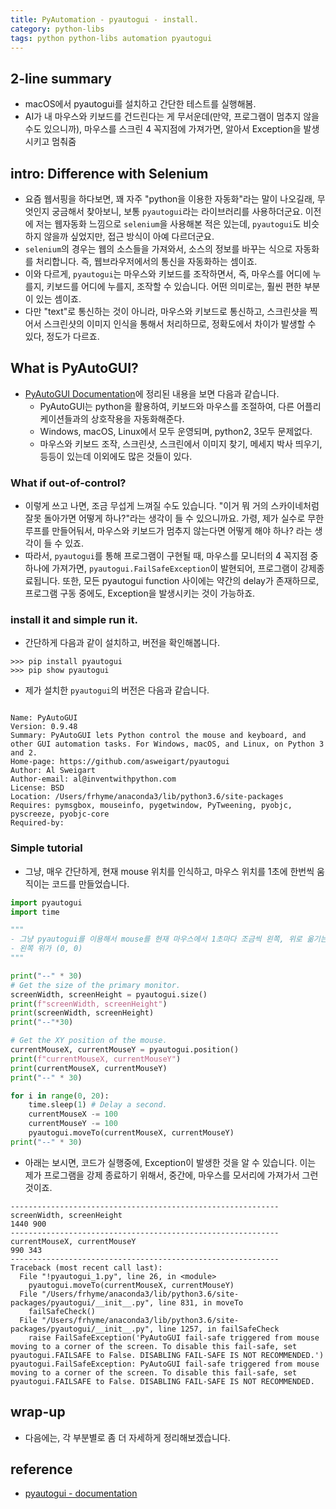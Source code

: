 ```yaml
---
title: PyAutomation - pyautogui - install.
category: python-libs
tags: python python-libs automation pyautogui
---
```


## 2-line summary 

- macOS에서 pyautogui를 설치하고 간단한 테스트를 실행해봄. 
- AI가 내 마우스와 키보드를 건드린다는 게 무서운데(만약, 프로그램이 멈추지 않을 수도 있으니까), 마우스를 스크린 4 꼭지점에 가져가면, 알아서 Exception을 발생시키고 멈춰줌

## intro: Difference with Selenium 

- 요즘 웹서핑을 하다보면, 꽤 자주 "python을 이용한 자동화"라는 말이 나오길래, 무엇인지 궁금해서 찾아보니, 보통 `pyautogui`라는 라이브러리를 사용하더군요. 이전에 저는 웹자동화 느낌으로 `selenium`을 사용해본 적은 있는데, `pyautogui`도 비슷하지 않을까 싶었지만, 접근 방식이 아예 다르더군요. 
- `selenium`의 경우는 웹의 소스들을 가져와서, 소스의 정보를 바꾸는 식으로 자동화를 처리합니다. 즉, 웹브라우저에서의 통신을 자동화하는 셈이죠. 
- 이와 다르게, `pyautogui`는 마우스와 키보드를 조작하면서, 즉, 마우스를 어디에 누를지, 키보드를 어디에 누를지, 조작할 수 있습니다. 어떤 의미로는, 훨씬 편한 부분이 있는 셈이죠. 
- 다만 "text"로 통신하는 것이 아니라, 마우스와 키보드로 통신하고, 스크린샷을 찍어서 스크린샷의 이미지 인식을 통해서 처리하므로, 정확도에서 차이가 발생할 수 있다, 정도가 다르죠.

## What is PyAutoGUI? 

- [PyAutoGUI Documentation](https://pyautogui.readthedocs.io/en/latest/)에 정리된 내용을 보면 다음과 같습니다. 
    - PyAutoGUI는 python을 활용하여, 키보드와 마우스를 조절하여, 다른 어플리케이션들과의 상호작용을 자동화해준다. 
    - Windows, macOS, Linux에서 모두 운영되며, python2, 3모두 문제없다.
    - 마우스와 키보드 조작,  스크린샷, 스크린에서 이미지 찾기, 메세지 박사 띄우기, 등등이 있는데 이외에도 많은 것들이 있다.

### What if out-of-control?

- 이렇게 쓰고 나면, 조금 무섭게 느껴질 수도 있습니다. "이거 뭐 거의 스카이네처럼 잘못 돌아가면 어떻게 하나?"라는 생각이 들 수 있으니까요. 가령, 제가 실수로 무한루프를 만들어둬서, 마우스와 키보드가 멈추지 않는다면 어떻게 해야 하나? 라는 생각이 들 수 있죠. 
- 따라서, `pyautogui`를 통해 프로그램이 구현될 때, 마우스를 모니터의 4 꼭지점 중 하나에 가져가면, `pyautogui.FailSafeException`이 발현되어, 프로그램이 강제종료됩니다. 또한, 모든 pyautogui function 사이에는 약간의 delay가 존재하므로, 프로그램 구동 중에도, Exception을 발생시키는 것이 가능하죠.

### install it and simple run it.

- 간단하게 다음과 같이 설치하고, 버전을 확인해봅니다.

```
>>> pip install pyautogui
>>> pip show pyautogui
```

- 제가 설치한 `pyautogui`의 버전은 다음과 같습니다. 

```shell 

Name: PyAutoGUI
Version: 0.9.48
Summary: PyAutoGUI lets Python control the mouse and keyboard, and other GUI automation tasks. For Windows, macOS, and Linux, on Python 3 and 2.
Home-page: https://github.com/asweigart/pyautogui
Author: Al Sweigart
Author-email: al@inventwithpython.com
License: BSD
Location: /Users/frhyme/anaconda3/lib/python3.6/site-packages
Requires: pymsgbox, mouseinfo, pygetwindow, PyTweening, pyobjc, pyscreeze, pyobjc-core
Required-by:
```

### Simple tutorial 

- 그냥, 매우 간단하게, 현재 mouse 위치를 인식하고, 마우스 위치를 1초에 한번씩 움직이는 코드를 만들었습니다.

```python
import pyautogui
import time

"""
- 그냥 pyautogui를 이용해서 mouse를 현재 마우스에서 1초마다 조금씩 왼쪽, 위로 옮기는 코드.
- 왼쪽 위가 (0, 0)
"""

print("--" * 30)
# Get the size of the primary monitor.
screenWidth, screenHeight = pyautogui.size()
print(f"screenWidth, screenHeight")
print(screenWidth, screenHeight)
print("--"*30)

# Get the XY position of the mouse.
currentMouseX, currentMouseY = pyautogui.position()
print(f"currentMouseX, currentMouseY")
print(currentMouseX, currentMouseY)
print("--" * 30)

for i in range(0, 20):
    time.sleep(1) # Delay a second.
    currentMouseX -= 100
    currentMouseY -= 100
    pyautogui.moveTo(currentMouseX, currentMouseY)
print("--" * 30)
```

- 아래는 보시면, 코드가 실행중에, Exception이 발생한 것을 알 수 있습니다. 이는 제가 프로그램을 강제 종료하기 위해서, 중간에, 마우스를 모서리에 가져가서 그런 것이죠.

```
------------------------------------------------------------
screenWidth, screenHeight
1440 900
------------------------------------------------------------
currentMouseX, currentMouseY
990 343
------------------------------------------------------------
Traceback (most recent call last):
  File "!pyautogui_1.py", line 26, in <module>
    pyautogui.moveTo(currentMouseX, currentMouseY)
  File "/Users/frhyme/anaconda3/lib/python3.6/site-packages/pyautogui/__init__.py", line 831, in moveTo
    failSafeCheck()
  File "/Users/frhyme/anaconda3/lib/python3.6/site-packages/pyautogui/__init__.py", line 1257, in failSafeCheck
    raise FailSafeException('PyAutoGUI fail-safe triggered from mouse moving to a corner of the screen. To disable this fail-safe, set pyautogui.FAILSAFE to False. DISABLING FAIL-SAFE IS NOT RECOMMENDED.')
pyautogui.FailSafeException: PyAutoGUI fail-safe triggered from mouse moving to a corner of the screen. To disable this fail-safe, set pyautogui.FAILSAFE to False. DISABLING FAIL-SAFE IS NOT RECOMMENDED.
```

## wrap-up

- 다음에는, 각 부분별로 좀 더 자세하게 정리해보겠습니다.


## reference

- [pyautogui - documentation](https://pyautogui.readthedocs.io/en/latest/)